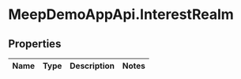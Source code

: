# MeepDemoAppApi.InterestRealm

## Properties
Name | Type | Description | Notes
------------ | ------------- | ------------- | -------------


